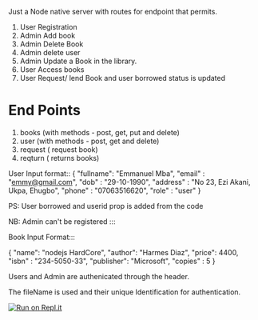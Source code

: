 Just a Node native server with routes for endpoint that permits.

1. User Registration
2. Admin Add book
3. Admin Delete Book
4. Admin delete user
5. Admin Update a Book in the library.
6. User Access books
7. User Request/ lend Book and user borrowed status is updated

End Points
============================
1. books (with methods - post, get, put and delete)
2. user (with methods - post, get and delete)
3. request ( request book)
4. reqturn (  returns books)



User Input format::
{
  "fullname": "Emmanuel Mba",
  "email" : "emmy@gmail.com",
  "dob" : "29-10-1990",
  "address" : "No 23, Ezi Akani, Ukpa, Ehugbo",
  "phone" : "07063516620",
  "role" : "user"
}

PS: User borrowed and userid prop is added from the code

NB: Admin can't be registered :::


Book Input Format:::

{
    "name": "nodejs HardCore",
    "author": "Harmes Diaz",
    "price": 4400,
    "isbn" : "234-5050-33",
    "publisher": "Microsoft",
    "copies" : 5
    }


Users and Admin are authenicated through the header.

The fileName is used and their unique Identification for authentication.


[![Run on Repl.it](https://repl.it/badge/github/mbajoshuac/library-node-api)](https://repl.it/github/mbajoshuac/library-node-api)